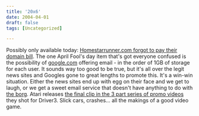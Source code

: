```yaml
---
title: '20x6'
date: 2004-04-01
draft: false
tags: [Uncategorized]

---
```


Possibly only available today: [Homestarrunner.com forgot to pay their domain bill](http://www.homestarrunner.com/). The one April Fool's day item that's got everyone confused is the possibility of [google.com](http://www.google.com) offering email - in the order of 1GB of storage for each user. It sounds way too good to be true, but it's all over the legit news sites and Googles gone to great lengths to promote this. It's a win-win situation. Either the news sites end up with egg on their face and we get to laugh, or we get a sweet email service that doesn't have anything to do with [the borg](http://www.microsoft.com). Atari releases [the final clip in the 3 part series of promo videos](http://www.atari.com/driv3r/) they shot for Driver3. Slick cars, crashes... all the makings of a good video game.